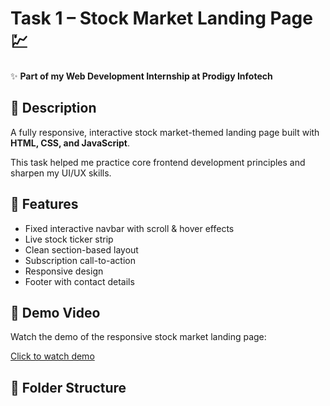 # Task 1 – Stock Market Landing Page 💹

✨ **Part of my Web Development Internship at Prodigy Infotech**

## 📄 Description

A fully responsive, interactive stock market-themed landing page built with **HTML, CSS, and JavaScript**.

This task helped me practice core frontend development principles and sharpen my UI/UX skills.

## 🚀 Features
- Fixed interactive navbar with scroll & hover effects
- Live stock ticker strip
- Clean section-based layout
- Subscription call-to-action
- Responsive design
- Footer with contact details
## 🎥 Demo Video

Watch the demo of the responsive stock market landing page:

[Click to watch demo](./demo.mp4)

## 📁 Folder Structure

